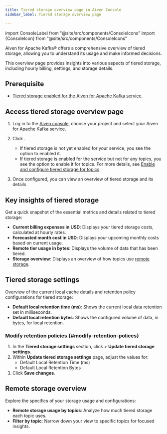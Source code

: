 ```yaml
---
title: Tiered storage overview page in Aiven Console
sidebar_label: Tiered storage overview page

---
```


import ConsoleLabel from "@site/src/components/ConsoleIcons"
import {ConsoleIcon} from "@site/src/components/ConsoleIcons"

Aiven for Apache Kafka® offers a comprehensive overview of tiered storage, allowing you to understand its usage and make informed decisions.

This overview page provides insights into various aspects of tiered storage, including
hourly billing, settings, and storage details.

## Prerequisite

- [Tiered storage enabled for the Aiven for Apache Kafka service](/docs/products/kafka/howto/enable-kafka-tiered-storage).

## Access tiered storage overview page

1. Log in to the [Aiven console](https://console.aiven.io/), choose
   your project and select your Aiven for Apache Kafka service.
1. Click <ConsoleLabel name="Tiered storage" />.

   - If tiered storage is not yet enabled for your service, you see the option to
     enabled it.
   - If tiered storage is enabled for the service but not for any topics, you see
     the option to enable it for topics. For more
     details, see [Enable and configure tiered storage for topics](/docs/products/kafka/howto/configure-topic-tiered-storage).
1. Once configured, you can view an overview of tiered storage and its details

## Key insights of tiered storage

Get a quick snapshot of the essential metrics and details related to
tiered storage:

- **Current billing expenses in USD**: Displays your tiered storage
  costs, calculated at hourly rates.
- **Forecasted month cost in USD**: Displays your upcoming monthly costs
  based on current usage.
- **Remote tier usage in bytes**: Displays the volume of data that has been tiered.
- **Storage overview**: Displays an overview of how topics use
  [remote storage](/docs/products/kafka/howto/tiered-storage-overview-page#remote-storage-overview).

## Tiered storage settings

Overview of the current local cache details and retention policy configurations for
tiered storage:

- **Default local retention time (ms)**: Shows the current local data
  retention set in milliseconds.
- **Default local retention bytes**: Shows the configured volume of
  data, in bytes, for local retention.

### Modify retention policies {#modify-retention-polices}

1. In the **Tiered storage settings** section, click
   <ConsoleLabel name="actions"/> > **Update tiered storage settings**.
1. Within **Update tiered storage settings** page, adjust the values
   for:
   - Default Local Retention Time (ms)
   - Default Local Retention Bytes
1. Click **Save changes**.

## Remote storage overview

Explore the specifics of your storage usage and configurations:

- **Remote storage usage by topics**: Analyze how much tiered storage
  each topic uses.
- **Filter by topic**: Narrow down your view to specific topics for
  focused insights.
